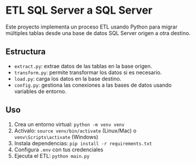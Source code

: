 # ETL SQL Server a SQL Server

Este proyecto implementa un proceso ETL usando Python para migrar múltiples tablas desde una base de datos SQL Server origen a otra destino.

## Estructura

- `extract.py`: extrae datos de las tablas en la base origen.
- `transform.py`: permite transformar los datos si es necesario.
- `load.py`: carga los datos en la base destino.
- `config.py`: gestiona las conexiones a las bases de datos usando variables de entorno.

## Uso

1. Crea un entorno virtual: `python -m venv venv`
2. Actívalo: `source venv/bin/activate` (Linux/Mac) o `venv\Scripts\activate` (Windows)
3. Instala dependencias: `pip install -r requirements.txt`
4. Configura `.env` con tus credenciales
5. Ejecuta el ETL: `python main.py`
